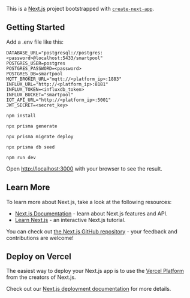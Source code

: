 This is a [Next.js](https://nextjs.org) project bootstrapped with [`create-next-app`](https://nextjs.org/docs/app/api-reference/cli/create-next-app).

## Getting Started

Add a .env file like this:
```
DATABASE_URL="postgresql://postgres:<password>@localhost:5433/smartpool"
POSTGRES_USER=postgres
POSTGRES_PASSWORD=<password>
POSTGRES_DB=smartpool
MQTT_BROKER_URL="mqtt://<platform_ip>:1883"
INFLUX_URL="http://<platform_ip>:8181"
INFLUX_TOKEN=<influxdb_token>
INFLUX_BUCKET="smartpool"
IOT_API_URL="http://<platform_ip>:5001"
JWT_SECRET=<secret_key>
```


```
npm install

npx prisma generate

npx prisma migrate deploy

npx prisma db seed

npm run dev
```

Open [http://localhost:3000](http://localhost:3000) with your browser to see the result.


## Learn More

To learn more about Next.js, take a look at the following resources:

- [Next.js Documentation](https://nextjs.org/docs) - learn about Next.js features and API.
- [Learn Next.js](https://nextjs.org/learn) - an interactive Next.js tutorial.

You can check out [the Next.js GitHub repository](https://github.com/vercel/next.js) - your feedback and contributions are welcome!

## Deploy on Vercel

The easiest way to deploy your Next.js app is to use the [Vercel Platform](https://vercel.com/new?utm_medium=default-template&filter=next.js&utm_source=create-next-app&utm_campaign=create-next-app-readme) from the creators of Next.js.

Check out our [Next.js deployment documentation](https://nextjs.org/docs/app/building-your-application/deploying) for more details.
